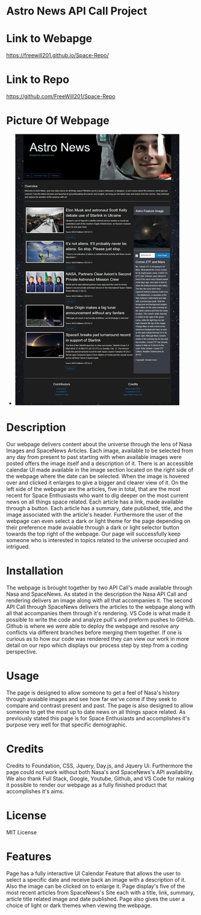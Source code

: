 # Astro News API Call Project


# Link to Webapge

https://freewill201.github.io/Space-Repo/

# Link to Repo

https://github.com/FreeWill201/Space-Repo

# Picture Of Webpage

- ![ Picture Of Webpage]( images/../assets/images/space-repo-image_720.jpg "Full Image Of Page")

# Description 

Our webpage delivers content about the universe through the lens of Nasa Images and SpaceNews Articles. Each image, available to be selected from any day from present to past starting with when available images were posted offers the image itself and a description of it. There is an accessible calendar UI made available  in the image section located on the right side of the webpage where the date can be selected. When the image is hovered over and clicked it enlarges to give a bigger and clearer view of it. On the left side of the webpage are the articles, five in total, that are the most recent for Space Enthusiasts who want to dig deeper on the most current news on all things space related. Each article has a link, made available through a button. Each article has a summary, date published, title, and the image associated with the article's header. Furthermore the user of the webpage can even select a dark or light theme for the page depending on their preference made avaiable through a dark or light selector button towards the top right of the webpage. Our page will successfully keep someone who is interested in topics related to the universe occupied and intrigued. 

# Installation 

The webpage is brought together by two API Call's made available through Nasa and SpaceNews. As stated in the description the Nasa API Call and rendering delivers an image along with all that accompanies it. The second API Call through SpaceNews delivers the articles to the webpage along with all that accompanies them through it's rendering. VS Code is what made it possible to write the code and analyze pull's and preform pushes to GitHub. Github is where we were able to deploy the webpage and resolve any conflicts via different branches before merging them together. If one is curious as to how our code was rendered they can view our work in more detail on our repo which displays our process step by step from a coding perspective.

# Usage 

The page is designed to allow someone to get a feel of Nasa's history through avaiable images and see how far we've come if they seek to compare and contrast present and past. The page is also designed to allow someone to get the most up to date news on all things space related. As previously stated this page is for Space Enthusiasts and accomplishes it's purpose very well for that specific demographic. 

# Credits

Credits to Foundation, CSS, Jquery, Day.js, and Jquery Ui. Furthermore the page could not work without both Nasa's and SpaceNews's API availability. We also thank Full Stack, Google, Youtube, Github, and VS Code for making it possible to render our webpage as a fully finished product that accomplishes it's aims.

# License 

MIT License 

# Features

Page has a fully interactive UI Calendar Feature that allows the user to select a specific date and receive back an image with a description of it. Also the image can be clicked on to enlarge it. Page display's five of the most recent articles from SpaceNews's Site each with a title, link, summary, article title related image and date published. Page also gives the user a choice of light or dark themes when viewing the webpage. 

